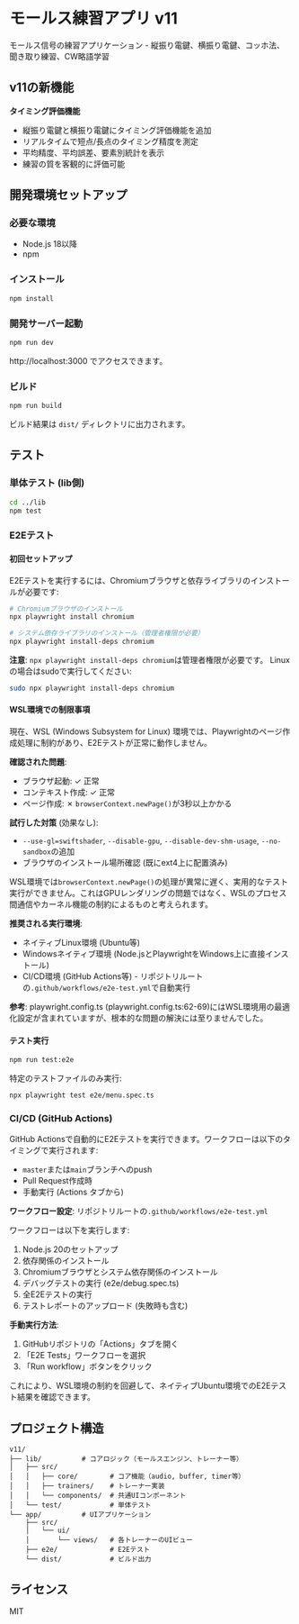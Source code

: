 # モールス練習アプリ v11

モールス信号の練習アプリケーション - 縦振り電鍵、横振り電鍵、コッホ法、聞き取り練習、CW略語学習

## v11の新機能

**タイミング評価機能**
- 縦振り電鍵と横振り電鍵にタイミング評価機能を追加
- リアルタイムで短点/長点のタイミング精度を測定
- 平均精度、平均誤差、要素別統計を表示
- 練習の質を客観的に評価可能

## 開発環境セットアップ

### 必要な環境

- Node.js 18以降
- npm

### インストール

```bash
npm install
```

### 開発サーバー起動

```bash
npm run dev
```

http://localhost:3000 でアクセスできます。

### ビルド

```bash
npm run build
```

ビルド結果は `dist/` ディレクトリに出力されます。

## テスト

### 単体テスト (lib側)

```bash
cd ../lib
npm test
```

### E2Eテスト

#### 初回セットアップ

E2Eテストを実行するには、Chromiumブラウザと依存ライブラリのインストールが必要です:

```bash
# Chromiumブラウザのインストール
npx playwright install chromium

# システム依存ライブラリのインストール（管理者権限が必要）
npx playwright install-deps chromium
```

**注意**: `npx playwright install-deps chromium`は管理者権限が必要です。
Linuxの場合はsudoで実行してください:

```bash
sudo npx playwright install-deps chromium
```

#### WSL環境での制限事項

現在、WSL (Windows Subsystem for Linux) 環境では、Playwrightのページ作成処理に制約があり、E2Eテストが正常に動作しません。

**確認された問題**:
- ブラウザ起動: ✓ 正常
- コンテキスト作成: ✓ 正常
- ページ作成: ✗ `browserContext.newPage()`が3秒以上かかる

**試行した対策** (効果なし):
- `--use-gl=swiftshader`, `--disable-gpu`, `--disable-dev-shm-usage`, `--no-sandbox`の追加
- ブラウザのインストール場所確認 (既にext4上に配置済み)

WSL環境では`browserContext.newPage()`の処理が異常に遅く、実用的なテスト実行ができません。これはGPUレンダリングの問題ではなく、WSLのプロセス間通信やカーネル機能の制約によるものと考えられます。

**推奨される実行環境**:
- ネイティブLinux環境 (Ubuntu等)
- Windowsネイティブ環境 (Node.jsとPlaywrightをWindows上に直接インストール)
- CI/CD環境 (GitHub Actions等) - リポジトリルートの`.github/workflows/e2e-test.yml`で自動実行

**参考**: playwright.config.ts (playwright.config.ts:62-69)にはWSL環境用の最適化設定が含まれていますが、根本的な問題の解決には至りませんでした。

#### テスト実行

```bash
npm run test:e2e
```

特定のテストファイルのみ実行:

```bash
npx playwright test e2e/menu.spec.ts
```

### CI/CD (GitHub Actions)

GitHub Actionsで自動的にE2Eテストを実行できます。ワークフローは以下のタイミングで実行されます:

- `master`または`main`ブランチへのpush
- Pull Request作成時
- 手動実行 (Actions タブから)

**ワークフロー設定**: リポジトリルートの`.github/workflows/e2e-test.yml`

ワークフローは以下を実行します:
1. Node.js 20のセットアップ
2. 依存関係のインストール
3. Chromiumブラウザとシステム依存関係のインストール
4. デバッグテストの実行 (e2e/debug.spec.ts)
5. 全E2Eテストの実行
6. テストレポートのアップロード (失敗時も含む)

**手動実行方法**:
1. GitHubリポジトリの「Actions」タブを開く
2. 「E2E Tests」ワークフローを選択
3. 「Run workflow」ボタンをクリック

これにより、WSL環境の制約を回避して、ネイティブUbuntu環境でのE2Eテスト結果を確認できます。

## プロジェクト構造

```
v11/
├── lib/          # コアロジック（モールスエンジン、トレーナー等）
│   ├── src/
│   │   ├── core/        # コア機能（audio, buffer, timer等）
│   │   ├── trainers/    # トレーナー実装
│   │   └── components/  # 共通UIコンポーネント
│   └── test/            # 単体テスト
└── app/          # UIアプリケーション
    ├── src/
    │   └── ui/
    │       └── views/   # 各トレーナーのUIビュー
    ├── e2e/             # E2Eテスト
    └── dist/            # ビルド出力
```

## ライセンス

MIT
